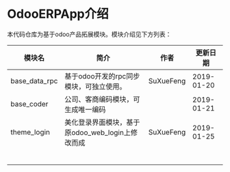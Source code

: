 # OdooERPApp介绍

本代码仓库为基于odoo产品拓展模块。模块介绍见下方列表：

| 模块名        | 简介                                    | 作者      | 更新日期   |
| ------------- | --------------------------------------- | --------- | ---------- |
| base_data_rpc | 基于odoo开发的rpc同步模块，可独立使用。 | SuXueFeng | 2019-01-20 |
| base_coder     | 公司、客商编码模块，可生成唯一编码      |           | 2019-01-21 |
| theme_login    | 美化登录界面模块，基于原odoo_web_login上修改而成    | SuXueFeng |   2019-01-25         |
|  |                                         |           |            |
|               |                                         |           |            |
|               |                                         |           |            |
|               |                                         |           |            |
|               |                                         |           |            |
|               |                                         |           |            |


